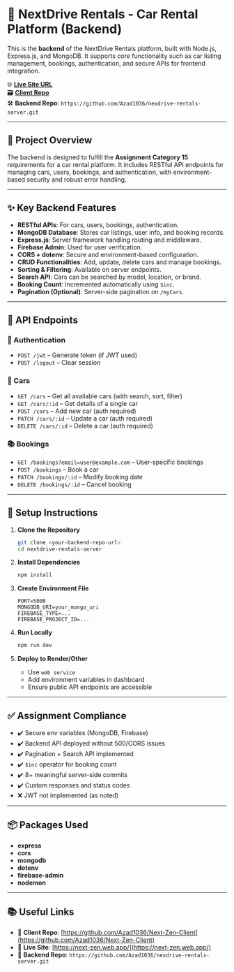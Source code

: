 # 🚗 NextDrive Rentals - Car Rental Platform (Backend)

This is the **backend** of the NextDrive Rentals platform, built with Node.js, Express.js, and MongoDB. It supports core functionality such as car listing management, bookings, authentication, and secure APIs for frontend integration.

🌐 **[Live Site URL](https://next-zen.web.app/)**  
🗃️ **[Client Repo](https://github.com/Azad1036/Next-Zen-Client)**  
🛠️ **Backend Repo**: `https://github.com/Azad1036/nexdrive-rentals-server.git`

---

## 📝 Project Overview

The backend is designed to fulfill the **Assignment Category 15** requirements for a car rental platform. It includes RESTful API endpoints for managing cars, users, bookings, and authentication, with environment-based security and robust error handling.

---

## ✨ Key Backend Features

- **RESTful APIs**: For cars, users, bookings, authentication.
- **MongoDB Database**: Stores car listings, user info, and booking records.
- **Express.js**: Server framework handling routing and middleware.
- **Firebase Admin**: Used for user verification.
- **CORS + dotenv**: Secure and environment-based configuration.
- **CRUD Functionalities**: Add, update, delete cars and manage bookings.
- **Sorting & Filtering**: Available on server endpoints.
- **Search API**: Cars can be searched by model, location, or brand.
- **Booking Count**: Incremented automatically using `$inc`.
- **Pagination (Optional)**: Server-side pagination on `/myCars`.

---

## 📁 API Endpoints

### 🔐 Authentication

- `POST /jwt` – Generate token (if JWT used)
- `POST /logout` – Clear session

### 🚗 Cars

- `GET /cars` – Get all available cars (with search, sort, filter)
- `GET /cars/:id` – Get details of a single car
- `POST /cars` – Add new car (auth required)
- `PATCH /cars/:id` – Update a car (auth required)
- `DELETE /cars/:id` – Delete a car (auth required)

### 📚 Bookings

- `GET /bookings?email=user@example.com` – User-specific bookings
- `POST /bookings` – Book a car
- `PATCH /bookings/:id` – Modify booking date
- `DELETE /bookings/:id` – Cancel booking

---

## 🔧 Setup Instructions

1. **Clone the Repository**

   ```bash
   git clone <your-backend-repo-url>
   cd nextdrive-rentals-server
   ```

2. **Install Dependencies**

   ```bash
   npm install
   ```

3. **Create Environment File**

   ```env
   PORT=5000
   MONGODB_URI=your_mongo_uri
   FIREBASE_TYPE=...
   FIREBASE_PROJECT_ID=...
   ```

4. **Run Locally**

   ```bash
   npm run dev
   ```

5. **Deploy to Render/Other**
   - Use `web service`
   - Add environment variables in dashboard
   - Ensure public API endpoints are accessible

---

## ✅ Assignment Compliance

- ✔️ Secure env variables (MongoDB, Firebase)
- ✔️ Backend API deployed without 500/CORS issues
- ✔️ Pagination + Search API implemented
- ✔️ `$inc` operator for booking count
- ✔️ 8+ meaningful server-side commits
- ✔️ Custom responses and status codes
- ❌ JWT not implemented (as noted)

---

## 📦 Packages Used

- **express**
- **cors**
- **mongodb**
- **dotenv**
- **firebase-admin**
- **nodemon**

---

## 📚 Useful Links

- 🔗 **Client Repo**: [https://github.com/Azad1036/Next-Zen-Client](https://github.com/Azad1036/Next-Zen-Client)
- 🔗 **Live Site**: [https://next-zen.web.app/](https://next-zen.web.app/)
- 🔗 **Backend Repo**: `https://github.com/Azad1036/nexdrive-rentals-server.git`
